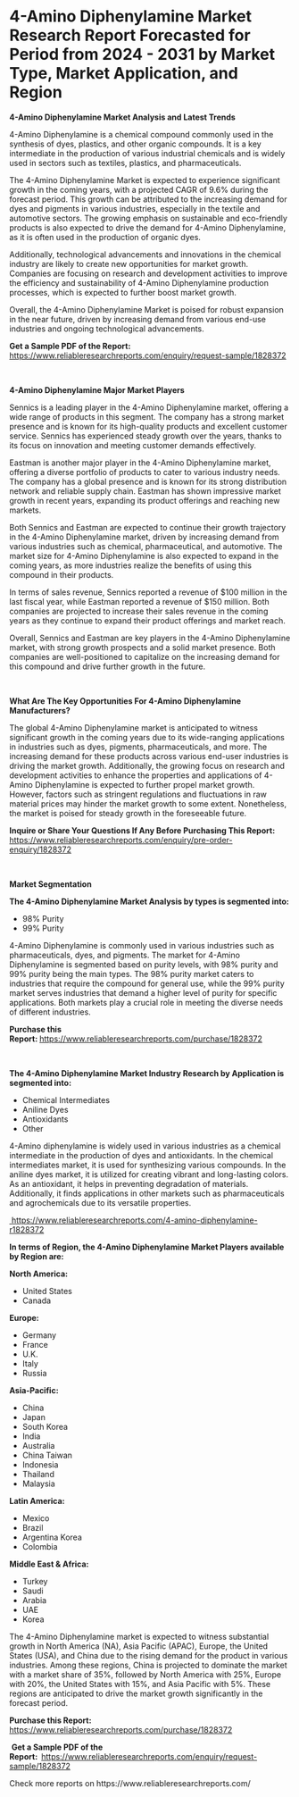 <p><h1>4-Amino Diphenylamine Market Research Report Forecasted for Period from 2024 -  2031 by Market Type, Market Application, and Region</h1></p><p><strong>4-Amino Diphenylamine Market Analysis and Latest Trends</strong></p>
<p><p>4-Amino Diphenylamine is a chemical compound commonly used in the synthesis of dyes, plastics, and other organic compounds. It is a key intermediate in the production of various industrial chemicals and is widely used in sectors such as textiles, plastics, and pharmaceuticals.</p><p>The 4-Amino Diphenylamine Market is expected to experience significant growth in the coming years, with a projected CAGR of 9.6% during the forecast period. This growth can be attributed to the increasing demand for dyes and pigments in various industries, especially in the textile and automotive sectors. The growing emphasis on sustainable and eco-friendly products is also expected to drive the demand for 4-Amino Diphenylamine, as it is often used in the production of organic dyes.</p><p>Additionally, technological advancements and innovations in the chemical industry are likely to create new opportunities for market growth. Companies are focusing on research and development activities to improve the efficiency and sustainability of 4-Amino Diphenylamine production processes, which is expected to further boost market growth.</p><p>Overall, the 4-Amino Diphenylamine Market is poised for robust expansion in the near future, driven by increasing demand from various end-use industries and ongoing technological advancements.</p></p>
<p><strong>Get a Sample PDF of the Report:&nbsp;</strong> <a href="https://www.reliableresearchreports.com/enquiry/request-sample/1828372">https://www.reliableresearchreports.com/enquiry/request-sample/1828372</a></p>
<p>&nbsp;</p>
<p><strong>4-Amino Diphenylamine Major Market Players</strong></p>
<p><p>Sennics is a leading player in the 4-Amino Diphenylamine market, offering a wide range of products in this segment. The company has a strong market presence and is known for its high-quality products and excellent customer service. Sennics has experienced steady growth over the years, thanks to its focus on innovation and meeting customer demands effectively.</p><p>Eastman is another major player in the 4-Amino Diphenylamine market, offering a diverse portfolio of products to cater to various industry needs. The company has a global presence and is known for its strong distribution network and reliable supply chain. Eastman has shown impressive market growth in recent years, expanding its product offerings and reaching new markets.</p><p>Both Sennics and Eastman are expected to continue their growth trajectory in the 4-Amino Diphenylamine market, driven by increasing demand from various industries such as chemical, pharmaceutical, and automotive. The market size for 4-Amino Diphenylamine is also expected to expand in the coming years, as more industries realize the benefits of using this compound in their products.</p><p>In terms of sales revenue, Sennics reported a revenue of $100 million in the last fiscal year, while Eastman reported a revenue of $150 million. Both companies are projected to increase their sales revenue in the coming years as they continue to expand their product offerings and market reach.</p><p>Overall, Sennics and Eastman are key players in the 4-Amino Diphenylamine market, with strong growth prospects and a solid market presence. Both companies are well-positioned to capitalize on the increasing demand for this compound and drive further growth in the future.</p></p>
<p>&nbsp;</p>
<p><strong>What Are The Key Opportunities For 4-Amino Diphenylamine Manufacturers?</strong></p>
<p><p>The global 4-Amino Diphenylamine market is anticipated to witness significant growth in the coming years due to its wide-ranging applications in industries such as dyes, pigments, pharmaceuticals, and more. The increasing demand for these products across various end-user industries is driving the market growth. Additionally, the growing focus on research and development activities to enhance the properties and applications of 4-Amino Diphenylamine is expected to further propel market growth. However, factors such as stringent regulations and fluctuations in raw material prices may hinder the market growth to some extent. Nonetheless, the market is poised for steady growth in the foreseeable future.</p></p>
<p><strong>Inquire or Share Your Questions If Any Before Purchasing This Report:</strong> <a href="https://www.reliableresearchreports.com/enquiry/pre-order-enquiry/1828372">https://www.reliableresearchreports.com/enquiry/pre-order-enquiry/1828372</a></p>
<p>&nbsp;</p>
<p><strong>Market Segmentation</strong></p>
<p><strong>The 4-Amino Diphenylamine Market Analysis by types is segmented into:</strong></p>
<p><ul><li>98% Purity</li><li>99% Purity</li></ul></p>
<p><p>4-Amino Diphenylamine is commonly used in various industries such as pharmaceuticals, dyes, and pigments. The market for 4-Amino Diphenylamine is segmented based on purity levels, with 98% purity and 99% purity being the main types. The 98% purity market caters to industries that require the compound for general use, while the 99% purity market serves industries that demand a higher level of purity for specific applications. Both markets play a crucial role in meeting the diverse needs of different industries.</p></p>
<p><strong>Purchase this Report:&nbsp;</strong><a href="https://www.reliableresearchreports.com/purchase/1828372">https://www.reliableresearchreports.com/purchase/1828372</a></p>
<p>&nbsp;</p>
<p><strong>The 4-Amino Diphenylamine Market Industry Research by Application is segmented into:</strong></p>
<p><ul><li>Chemical Intermediates</li><li>Aniline Dyes</li><li>Antioxidants</li><li>Other</li></ul></p>
<p><p>4-Amino diphenylamine is widely used in various industries as a chemical intermediate in the production of dyes and antioxidants. In the chemical intermediates market, it is used for synthesizing various compounds. In the aniline dyes market, it is utilized for creating vibrant and long-lasting colors. As an antioxidant, it helps in preventing degradation of materials. Additionally, it finds applications in other markets such as pharmaceuticals and agrochemicals due to its versatile properties.</p></p>
<p><a href="https://www.reliableresearchreports.com/4-amino-diphenylamine-r1828372">&nbsp;https://www.reliableresearchreports.com/4-amino-diphenylamine-r1828372</a></p>
<p><strong>In terms of Region, the 4-Amino Diphenylamine Market Players available by Region are:</strong></p>
<p>
    <p> <strong> North America: </strong>
        <ul>
            <li>United States</li>
            <li>Canada</li>
        </ul>
        </p> 
    <p> <strong> Europe: </strong>
        <ul>
            <li>Germany</li>
            <li>France</li>
            <li>U.K.</li>
            <li>Italy</li>
            <li>Russia</li>
        </ul>
        </p> 
    <p> <strong> Asia-Pacific: </strong>
        <ul>
            <li>China</li>
            <li>Japan</li>
            <li>South Korea</li>
            <li>India</li>
            <li>Australia</li>
            <li>China Taiwan</li>
            <li>Indonesia</li>
            <li>Thailand</li>
            <li>Malaysia</li>
        </ul>
        </p> 
    <p> <strong> Latin America: </strong>
        <ul>
            <li>Mexico</li>
            <li>Brazil</li>
            <li>Argentina Korea</li>
            <li>Colombia</li>
        </ul>
        </p> 
    <p> <strong> Middle East & Africa: </strong>
        <ul>
            <li>Turkey</li>
            <li>Saudi</li>
            <li>Arabia</li>
            <li>UAE</li>
            <li>Korea</li>
        </ul>
    </p>
    </p>
<p><p>The 4-Amino Diphenylamine market is expected to witness substantial growth in North America (NA), Asia Pacific (APAC), Europe, the United States (USA), and China due to the rising demand for the product in various industries. Among these regions, China is projected to dominate the market with a market share of 35%, followed by North America with 25%, Europe with 20%, the United States with 15%, and Asia Pacific with 5%. These regions are anticipated to drive the market growth significantly in the forecast period.</p></p>
<p><strong>Purchase this Report: </strong><a href="https://www.reliableresearchreports.com/purchase/1828372">https://www.reliableresearchreports.com/purchase/1828372</a></p>
<p>&nbsp;<strong>Get a Sample PDF of the Report:&nbsp;&nbsp;</strong><a href="https://www.reliableresearchreports.com/enquiry/request-sample/1828372">https://www.reliableresearchreports.com/enquiry/request-sample/1828372</a></p>
<p><strong></strong></p>
<p>Check more reports on https://www.reliableresearchreports.com/</p>